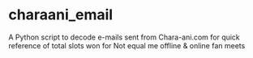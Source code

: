 # charaani_email
A Python script to decode e-mails sent from Chara-ani.com for quick reference of total slots won for Not equal me offline &amp; online fan meets
